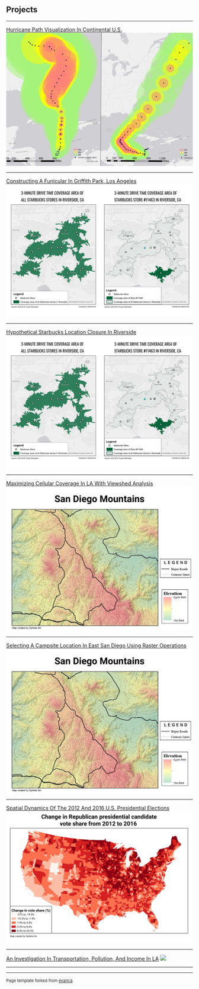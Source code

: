 ## Projects

---

[Hurricane Path Visualization In Continental U.S.](/sample_page)
<img src="images/project-cover/hurricane-cover.png?raw=true"/>

---
[Constructing A Funicular In Griffith Park, Los Angeles](/project-pages/)
<img src="images/project-cover/starbucks-cover.png?raw=true"/>

---
[Hypothetical Starbucks Location Closure In Riverside](/project-pages/starbucks-project)
<img src="images/project-cover/starbucks-cover.png?raw=true"/>

---
[Maximizing Cellular Coverage In LA With Viewshed Analysis](http://example.com/)
<img src="images/project-cover/raster-operations-cover.jpg?raw=true"/>

---
[Selecting A Campsite Location In East San Diego Using Raster Operations](http://example.com/)
<img src="images/project-cover/raster-operations-cover.jpg?raw=true"/>

---
[Spatial Dynamics Of The 2012 And 2016 U.S. Presidential Elections](http://example.com/)
<img src="images/project-cover/spatial-dynamics-cover.jpg?raw=true"/>

---
[An Investigation In Transportation, Pollution, And Income In LA](http://example.com/)
<img src="images/dummy_thumbnail.jpg?raw=true"/>

---



---
<p style="font-size:11px">Page template forked from <a href="https://github.com/evanca/quick-portfolio">evanca</a></p>
<!-- Remove above link if you don't want to attibute -->
